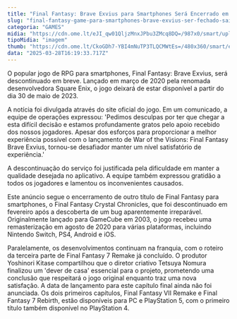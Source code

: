 ```yaml
---
title: "Final Fantasy: Brave Exvius para Smartphones Será Encerrado em Maio"
slug: "final-fantasy-game-para-smartphones-brave-exvius-ser-fechado-saiba-quando"
categoria: "GAMES"
midia: "https://cdn.ome.lt/eJI_qw01QljzMnxJPbu3ZMcq8DQ=/987x0/smart/uploads/conteudo/fotos/OMELETE_CAPA_-_2025-03-28T125637.689.png"
tipoMidia: "imagem"
thumb: "https://cdn.ome.lt/CkoGDh7-YBI4mNuTP3TLQCMWtEs=/480x360/smart/extras/conteudos/omelete_THUMB_-_2025-03-28T125627.631.png"
data: "2025-03-28T16:19:33.717Z"
---
```


O popular jogo de RPG para smartphones, Final Fantasy: Brave Exvius, será descontinuado em breve. Lançado em março de 2020 pela renomada desenvolvedora Square Enix, o jogo deixará de estar disponível a partir do dia 30 de maio de 2023.

A notícia foi divulgada através do site oficial do jogo. Em um comunicado, a equipe de operações expressou: 'Pedimos desculpas por ter que chegar a esta difícil decisão e estamos profundamente gratos pelo apoio recebido dos nossos jogadores. Apesar dos esforços para proporcionar a melhor experiência possível com o lançamento de War of the Visions: Final Fantasy Brave Exvius, tornou-se desafiador manter um nível satisfatório de experiência.'

A descontinuação do serviço foi justificada pela dificuldade em manter a qualidade desejada no aplicativo. A equipe também expressou gratidão a todos os jogadores e lamentou os inconvenientes causados.

Este anúncio segue o encerramento de outro título de Final Fantasy para smartphones, o Final Fantasy Crystal Chronicles, que foi descontinuado em fevereiro após a descoberta de um bug aparentemente irreparável. Originalmente lançado para GameCube em 2003, o jogo recebeu uma remasterização em agosto de 2020 para várias plataformas, incluindo Nintendo Switch, PS4, Android e iOS.

Paralelamente, os desenvolvimentos continuam na franquia, com o roteiro da terceira parte de Final Fantasy 7 Remake já concluído. O produtor Yoshinori Kitase compartilhou que o diretor criativo Tetsuya Nomura finalizou um 'dever de casa' essencial para o projeto, prometendo uma conclusão que respeitará o jogo original enquanto traz uma nova satisfação. A data de lançamento para este capítulo final ainda não foi anunciada. Os dois primeiros capítulos, Final Fantasy VII Remake e Final Fantasy 7 Rebirth, estão disponíveis para PC e PlayStation 5, com o primeiro título também disponível no PlayStation 4.